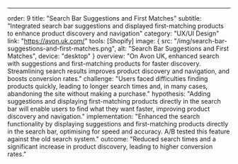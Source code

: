---
order: 9
title: "Search Bar Suggestions and First Matches"
subtitle: "Integrated search bar suggestions and displayed first-matching products to enhance product discovery and navigation"
category: "UX/UI Design"
link: "https://avon.uk.com/"
tools: [Shopify]
image: {
    src: "/img/search-bar-suggestions-and-first-matches.png",
    alt: "Search Bar Suggestions and First Matches",
    device: "desktop"
}
overview: "On Avon UK, enhanced search with suggestions and first-matching products for faster discovery. Streamlining search results improves product discovery and navigation, and boosts conversion rates."
challenge: "Users faced difficulties finding products quickly, leading to longer search times and, in many cases, abandoning the site without making a purchase."
hypothesis: "Adding suggestions and displaying first-matching products directly in the search bar will enable users to find what they want faster, improving product discovery and navigation."
implementation: "Enhanced the search functionality by displaying suggestions and first-matching products directly in the search bar, optimising for speed and accuracy. A/B tested this feature against the old search system."
outcome: "Reduced search times and a significant increase in product discovery, leading to higher conversion rates."